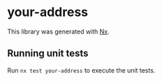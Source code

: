 # your-address

This library was generated with [Nx](https://nx.dev).

## Running unit tests

Run `nx test your-address` to execute the unit tests.

